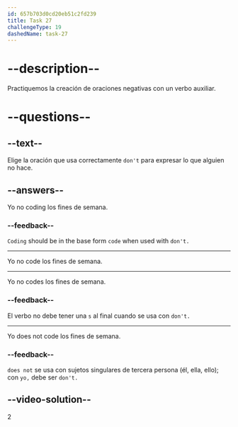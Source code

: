 ```yaml
---
id: 657b703d0cd20eb51c2fd239
title: Task 27
challengeType: 19
dashedName: task-27
---
```


# --description--

Practiquemos la creación de oraciones negativas con un verbo auxiliar.

# --questions--

## --text--

Elige la oración que usa correctamente `don't` para expresar lo que alguien no hace.

## --answers--

Yo no coding los fines de semana.

### --feedback--

`Coding` should be in the base form `code` when used with `don't.`

---

Yo no code los fines de semana.

---

Yo no codes los fines de semana.

### --feedback--

El verbo no debe tener una `s` al final cuando se usa con `don't.`

---

Yo does not code los fines de semana.

### --feedback--

`does not` se usa con sujetos singulares de tercera persona (él, ella, ello); con `yo,` debe ser `don't.`

## --video-solution--

2
